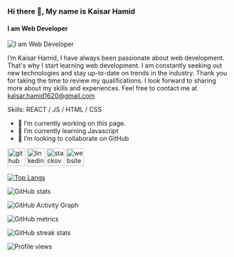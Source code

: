 ### Hi there 👋, My name is Kaisar Hamid
#### I am Web Developer
![I am Web Developer](https://media-exp1.licdn.com/dms/image/C4E16AQF50MrbrXOjiA/profile-displaybackgroundimage-shrink_200_800/0/1638435552252?e=1645056000&v=beta&t=s8WOeaisNza4KI9rgOywgsVBw4GQGSdEOd8VUnnjA5w)

I’m Kaisar Hamid, I have always been passionate about web development. That's why I start learning web development. I am constantly seeking out new technologies and stay up-to-date on trends in the industry.
Thank you for taking the time to review my qualifications. I look forward to sharing more about my skills and experiences. Feel free to contact me at kaisar.hamid1620@gmail.com

Skills: REACT / JS / HTML / CSS

- 🔭 I’m currently working on this page. 
- 🌱 I’m currently learning Javascript 
- 👯 I’m looking to collaborate on GitHub 


[<img src='https://cdn.jsdelivr.net/npm/simple-icons@3.0.1/icons/github.svg' alt='github' height='40'>](https://github.com/KaisarH007)  [<img src='https://cdn.jsdelivr.net/npm/simple-icons@3.0.1/icons/linkedin.svg' alt='linkedin' height='40'>](https://www.linkedin.com/in/KaisarHamid/)  [<img src='https://cdn.jsdelivr.net/npm/simple-icons@3.0.1/icons/stackoverflow.svg' alt='stackoverflow' height='40'>](https://stackoverflow.com/users/KaisarHamid)  [<img src='https://cdn.jsdelivr.net/npm/simple-icons@3.0.1/icons/icloud.svg' alt='website' height='40'>](https://kaisar-hamid-portfolio.netlify.app/)  

[![Top Langs](https://github-readme-stats.vercel.app/api/top-langs/?username=KaisarH007)](https://github.com/anuraghazra/github-readme-stats)

![GitHub stats](https://github-readme-stats.vercel.app/api?username=KaisarH007&show_icons=true&count_private=true)  

![GitHub Activity Graph](https://activity-graph.herokuapp.com/graph?username=KaisarH007)  

![GitHub metrics](https://metrics.lecoq.io/KaisarH007)  

![GitHub streak stats](https://github-readme-streak-stats.herokuapp.com/?user=KaisarH007)  

![Profile views](https://gpvc.arturio.dev/KaisarH007)  
